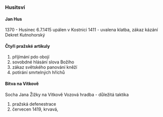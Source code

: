 ### Husitsví
#### Jan Hus
1370 - Husinec
6.7.1415 upálen v Kostnici
1411 - uvalena klatba, zákaz kázání
Dekret Kutnohorský

#### Čtyři pražské artikuly
1. příjímání pdo obojí
2. sovobdné hlásání slova Božího
3. zákaz světského panování kněží
4. potírání smrtelných hříchů

#### Bitva na Vítkově
Socha Jana Žižky na Vítkově
Vozová hradba  - důležitá taktika



1. pražská defenestrace
30. červecen 1419, krvavá,


